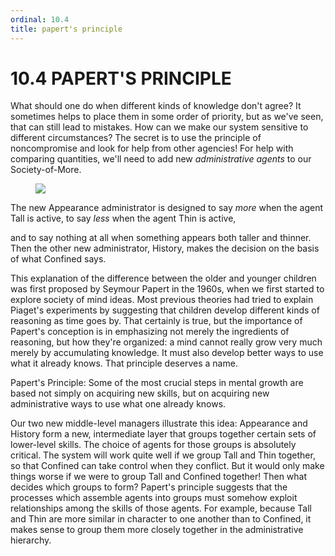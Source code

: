 ```yaml
---
ordinal: 10.4
title: papert's principle
---
```


# 10.4 PAPERT'S PRINCIPLE 

<p>What should one do when different kinds of knowledge don't agree? It sometimes helps to place them in some order of priority, but as we've seen, that can still lead to mistakes. How can we make our system sensitive to different circumstances? The secret is to use the principle of noncompromise and look for help from other agencies! For help with comparing quantities, we'll need to add new <em>administrative agents</em> to our Society-of-More.</p>
<figure><img src="/images/ch10/10-6.png"/></figure>
<p>The new Appearance administrator is designed to say <em>more</em> when the agent Tall is active, to say <em>less</em> when the agent Thin is active,</p>
<p>and to say nothing at all when something appears both taller and thinner. Then the other new administrator, History, makes the decision on the basis of what Confined says.</p>
<p>This explanation of the difference between the older and younger children was first proposed by Seymour Papert in the 1960s, when we first started to explore society of mind ideas. Most previous theories had tried to explain Piaget's experiments by suggesting that children develop different kinds of reasoning as time goes by. That certainly is true, but the importance of Papert's conception is in emphasizing not merely the ingredients of reasoning, but how they're organized: a mind cannot really grow very much merely by accumulating knowledge. It must also develop better ways to use what it already knows. That principle deserves a name.</p>
<p>Papert's Principle: Some of the most crucial steps in mental growth are based not simply on acquiring new skills, but on acquiring new administrative ways to use what one already knows.</p>
<p>Our two new middle-level managers illustrate this idea: Appearance and History form a new, intermediate layer that groups together certain sets of lower-level skills. The choice of agents for those groups is absolutely critical. The system will work quite well if we group Tall and Thin together, so that Confined can take control when they conflict. But it would only make things worse if we were to group Tall and Confined together! Then what decides which groups to form? Papert's principle suggests that the processes which assemble agents into groups must somehow exploit relationships among the skills of those agents. For example, because Tall and Thin are more similar in character to one another than to Confined, it makes sense to group them more closely together in the administrative hierarchy.</p>